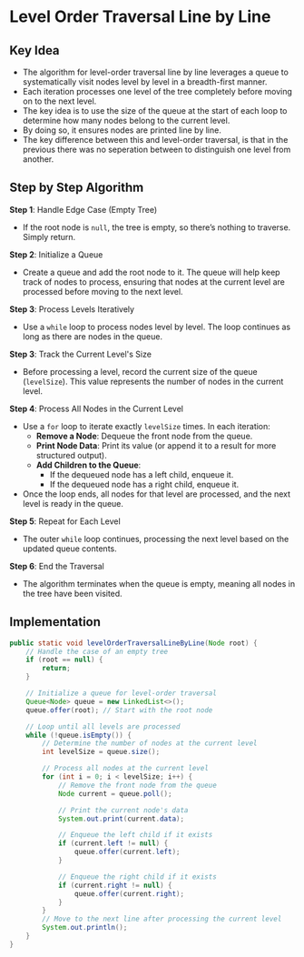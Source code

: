# Level Order Traversal Line by Line

## Key Idea

- The algorithm for level-order traversal line by line leverages a queue to systematically visit nodes level by level in a breadth-first manner.
- Each iteration processes one level of the tree completely before moving on to the next level.
- The key idea is to use the size of the queue at the start of each loop to determine how many nodes belong to the current level.
- By doing so, it ensures nodes are printed line by line.
- The key difference between this and level-order traversal, is that in the previous there was no seperation between to distinguish one level from another.

## Step by Step Algorithm

**Step 1**: Handle Edge Case (Empty Tree)

- If the root node is `null`, the tree is empty, so there’s nothing to traverse. Simply return.

**Step 2**: Initialize a Queue

- Create a queue and add the root node to it. The queue will help keep track of nodes to process, ensuring that nodes at the current level are processed before moving to the next level.

**Step 3**: Process Levels Iteratively

- Use a `while` loop to process nodes level by level. The loop continues as long as there are nodes in the queue.

**Step 3**: Track the Current Level's Size

- Before processing a level, record the current size of the queue (`levelSize`). This value represents the number of nodes in the current level.

**Step 4**: Process All Nodes in the Current Level

- Use a `for` loop to iterate exactly `levelSize` times. In each iteration:
  - **Remove a Node**: Dequeue the front node from the queue.
  - **Print Node Data**: Print its value (or append it to a result for more structured output).
  - **Add Children to the Queue**:
    - If the dequeued node has a left child, enqueue it.
    - If the dequeued node has a right child, enqueue it.
- Once the loop ends, all nodes for that level are processed, and the next level is ready in the queue.

**Step 5**: Repeat for Each Level

- The outer `while` loop continues, processing the next level based on the updated queue contents.

**Step 6**: End the Traversal

- The algorithm terminates when the queue is empty, meaning all nodes in the tree have been visited.

## Implementation

```java
public static void levelOrderTraversalLineByLine(Node root) {
    // Handle the case of an empty tree
    if (root == null) {
        return;
    }

    // Initialize a queue for level-order traversal
    Queue<Node> queue = new LinkedList<>();
    queue.offer(root); // Start with the root node

    // Loop until all levels are processed
    while (!queue.isEmpty()) {
        // Determine the number of nodes at the current level
        int levelSize = queue.size();

        // Process all nodes at the current level
        for (int i = 0; i < levelSize; i++) {
            // Remove the front node from the queue
            Node current = queue.poll();

            // Print the current node's data
            System.out.print(current.data);

            // Enqueue the left child if it exists
            if (current.left != null) {
                queue.offer(current.left);
            }

            // Enqueue the right child if it exists
            if (current.right != null) {
                queue.offer(current.right);
            }
        }
        // Move to the next line after processing the current level
        System.out.println();
    }
}
```
